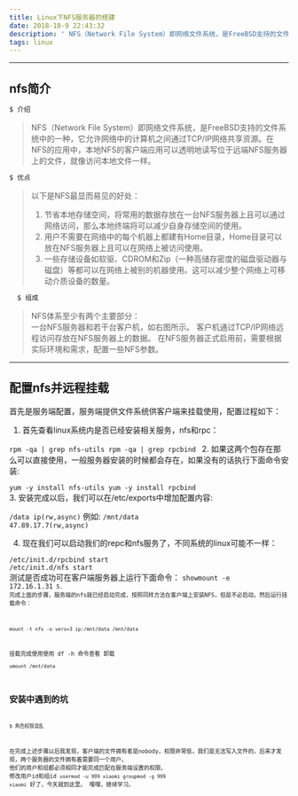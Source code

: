 ```yaml
---
title: Linux下NFS服务器的搭建 
date: 2018-10-9 22:43:32
description: ' NFS（Network File System）即网络文件系统，是FreeBSD支持的文件系统中的一种，它允许网络中的计算机之间通....'
tags: linux
---
```



---------



## nfs简介
``` bash
$ 介绍
```
>NFS（Network File System）即网络文件系统，是FreeBSD支持的文件系统中的一种，它允许网络中的计算机之间通过TCP/IP网络共享资源。在NFS的应用中，本地NFS的客户端应用可以透明地读写位于远端NFS服务器上的文件，就像访问本地文件一样。

``` bash
$ 优点
```
>以下是NFS最显而易见的好处：
>1. 节省本地存储空间，将常用的数据存放在一台NFS服务器上且可以通过网络访问，那么本地终端将可以减少自身存储空间的使用。
>2. 用户不需要在网络中的每个机器上都建有Home目录，Home目录可以放在NFS服务器上且可以在网络上被访问使用。
>3. 一些存储设备如软驱、CDROM和Zip（一种高储存密度的磁盘驱动器与磁盘）等都可以在网络上被别的机器使用。这可以减少整个网络上可移动介质设备的数量。


``` bash
  $ 组成
```
 >NFS体系至少有两个主要部分：  
一台NFS服务器和若干台客户机，如右图所示。
客户机通过TCP/IP网络远程访问存放在NFS服务器上的数据。
在NFS服务器正式启用前，需要根据实际环境和需求，配置一些NFS参数。
  
  
-----------------------

## 配置nfs并远程挂载

   首先是服务端配置，服务端提供文件系统供客户端来挂载使用，配置过程如下：
   
1. 首先查看linux系统内是否已经安装相关服务，nfs和rpc：

  <code>rpm -qa | grep nfs-utils
    rpm -qa | grep rpcbind
    </code>
2. 如果这两个包存在那么可以直接使用，一般服务器安装的时候都会存在，如果没有的话执行下面命令安装:

  <code>yum -y install nfs-utils
     yum -y install rpcbind</code>  
3. 安装完成以后，我们可以在/etc/exports中增加配置内容: 

  <code>/data ip(rw,async)</code>
例如:
 <code>/mnt/data 47.89.17.7(rw,async)</code>
 
4. 现在我们可以启动我们的repc和nfs服务了，不同系统的linux可能不一样：

  <code>/etc/init.d/rpcbind start   </code>  
  <code>/etc/init.d/nfs start </code>  
测试是否成功可在客户端服务器上运行下面命令：
<code>showmount -e 172.16.1.31<code>
5. 完成上面的步骤，服务端的nfs就已经启动完成，按照同样方法在客户端上安装NFS，但是不必启动。然后运行挂载命令：

<code>mount  -t  nfs  -o  vers=3  ip:/mnt/data   /mnt/data</code>

挂载完成使用使用 df -h 命令查看
卸载  
  <code>umount /mnt/data </code>  


## 安装中遇到的坑
``` bash
$ 角色权限混乱
```
在完成上述步骤以后我发现，客户端的文件拥有者是nobody，权限非常低，我们是无法写入文件的。后来才发现，两个服务器的文件拥有着需要同一个用户。
他们的用户和组都必须相同才能完成匹配在服务端设置的权限。
修改用户id和组id
<code>usermod -u 999 xiaomi
 groupmod -g 999 xiaomi</code>
好了，今天就到这里。
嘿嘿，继续学习。